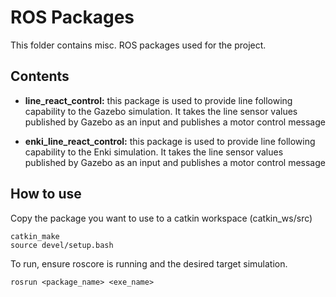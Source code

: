 # ROS Packages

This folder contains misc. ROS packages used for the project.

## Contents

* __line_react_control:__ this package is used to provide line following capability to the Gazebo simulation. It takes the line sensor values published by Gazebo as an input and publishes a motor control message

* __enki_line_react_control:__ this package is used to provide line following capability to the Enki simulation. It takes the line sensor values published by Gazebo as an input and publishes a motor control message

## How to use

Copy the package you want to use to a catkin workspace (catkin_ws/src)
```
catkin_make
source devel/setup.bash
```

To run, ensure roscore is running and the desired target simulation.
```
rosrun <package_name> <exe_name>
```


